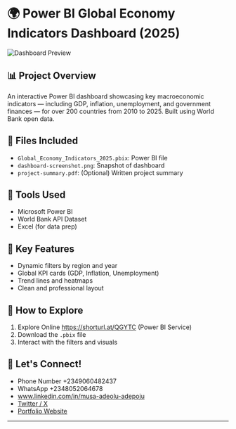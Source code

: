 # 🌍 Power BI Global Economy Indicators Dashboard (2025)

![Dashboard Preview]([https://shorturl.at/QGYTC)

## 📊 Project Overview
An interactive Power BI dashboard showcasing key macroeconomic indicators — including GDP, inflation, unemployment, and government finances — for over 200 countries from 2010 to 2025. Built using World Bank open data.

## 📁 Files Included
- `Global_Economy_Indicators_2025.pbix`: Power BI file
- `dashboard-screenshot.png`: Snapshot of dashboard
- `project-summary.pdf`: (Optional) Written project summary

## 🔧 Tools Used
- Microsoft Power BI
- World Bank API Dataset
- Excel (for data prep)

## 🎯 Key Features
- Dynamic filters by region and year
- Global KPI cards (GDP, Inflation, Unemployment)
- Trend lines and heatmaps
- Clean and professional layout

## 🚀 How to Explore
1. Explore Online https://shorturl.at/QGYTC (Power BI Service)
2. Download the `.pbix` file
3. Interact with the filters and visuals

## 🤝 Let's Connect!
- Phone Number +2349060482437
- WhatsApp +2348052064678
- www.linkedin.com/in/musa-adeolu-adepoju
- [Twitter / X](https://x.com/AdeoluAdepoju4)
- [Portfolio Website](https://deefather101.github.io)

---

